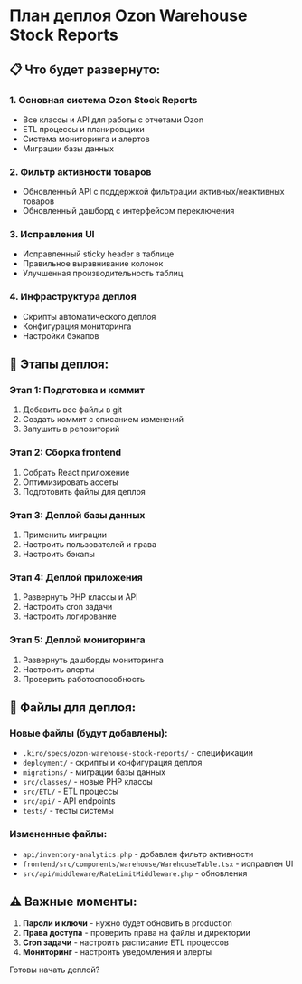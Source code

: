 # План деплоя Ozon Warehouse Stock Reports

## 📋 Что будет развернуто:

### 1. **Основная система Ozon Stock Reports**

-   Все классы и API для работы с отчетами Ozon
-   ETL процессы и планировщики
-   Система мониторинга и алертов
-   Миграции базы данных

### 2. **Фильтр активности товаров**

-   Обновленный API с поддержкой фильтрации активных/неактивных товаров
-   Обновленный дашборд с интерфейсом переключения

### 3. **Исправления UI**

-   Исправленный sticky header в таблице
-   Правильное выравнивание колонок
-   Улучшенная производительность таблиц

### 4. **Инфраструктура деплоя**

-   Скрипты автоматического деплоя
-   Конфигурация мониторинга
-   Настройки бэкапов

## 🚀 Этапы деплоя:

### Этап 1: Подготовка и коммит

1. Добавить все файлы в git
2. Создать коммит с описанием изменений
3. Запушить в репозиторий

### Этап 2: Сборка frontend

1. Собрать React приложение
2. Оптимизировать ассеты
3. Подготовить файлы для деплоя

### Этап 3: Деплой базы данных

1. Применить миграции
2. Настроить пользователей и права
3. Настроить бэкапы

### Этап 4: Деплой приложения

1. Развернуть PHP классы и API
2. Настроить cron задачи
3. Настроить логирование

### Этап 5: Деплой мониторинга

1. Развернуть дашборды мониторинга
2. Настроить алерты
3. Проверить работоспособность

## 📁 Файлы для деплоя:

### Новые файлы (будут добавлены):

-   `.kiro/specs/ozon-warehouse-stock-reports/` - спецификации
-   `deployment/` - скрипты и конфигурация деплоя
-   `migrations/` - миграции базы данных
-   `src/classes/` - новые PHP классы
-   `src/ETL/` - ETL процессы
-   `src/api/` - API endpoints
-   `tests/` - тесты системы

### Измененные файлы:

-   `api/inventory-analytics.php` - добавлен фильтр активности
-   `frontend/src/components/warehouse/WarehouseTable.tsx` - исправлен UI
-   `src/api/middleware/RateLimitMiddleware.php` - обновления

## ⚠️ Важные моменты:

1. **Пароли и ключи** - нужно будет обновить в production
2. **Права доступа** - проверить права на файлы и директории
3. **Cron задачи** - настроить расписание ETL процессов
4. **Мониторинг** - настроить уведомления и алерты

Готовы начать деплой?
